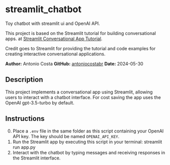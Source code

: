 # streamlit_chatbot
Toy chatbot with streamlit ui and OpenAI API.

This project is based on the Streamlit tutorial for building conversational apps.
at [Streamlit Conversational App Tutorial](https://docs.streamlit.io/develop/tutorials/llms/build-conversational-apps).

Credit goes to Streamlit for providing the tutorial and code examples for creating interactive conversational applications.

**Author:** Antonio Costa
**GitHub:** [antoniocostabr](https://github.com/antoniocostabr)
**Date:** 2024-05-30

## Description
This project implements a conversational app using Streamlit, allowing users to interact with a chatbot interface. For
cost saving the app uses the OpenAI gpt-3.5-turbo by default.

## Instructions
0. Place a `.env` file in the same folder as this script containing your OpenAI API key. The key should be named `OPENAI_API_KEY`.
1. Run the Streamlit app by executing this script in your terminal: streamlit run app.py
2. Interact with the chatbot by typing messages and receiving responses in the Streamlit interface.
